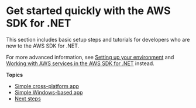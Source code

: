 # Get started quickly with the AWS SDK for \.NET<a name="quick-start"></a>

This section includes basic setup steps and tutorials for developers who are new to the AWS SDK for \.NET\.

For more advanced information, see [Setting up your environment](net-dg-setup.md) and [Working with AWS services in the AWS SDK for \.NET](tutorials-examples.md) instead\.

**Topics**
+ [Simple cross\-platform app](quick-start-s3-1-cross.md)
+ [Simple Windows\-based app](quick-start-s3-1-winvs.md)
+ [Next steps](quick-start-next-steps.md)